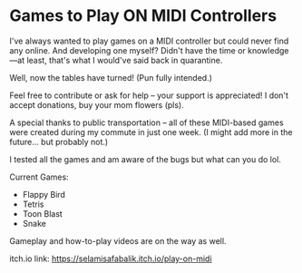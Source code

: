 # Games to Play ON MIDI Controllers
 I've always wanted to play games on a MIDI controller but could never find any online. And developing one myself? Didn't have the time or knowledge—at least, that's what I would've said back in quarantine.
 
 Well, now the tables have turned! (Pun fully intended.)

 Feel free to contribute or ask for help – your support is appreciated! I don't accept donations, buy your mom flowers (pls).
 
 A special thanks to public transportation – all of these MIDI-based games were created during my commute in just one week. (I might add more in the future... but probably not.)
 
 I tested all the games and am aware of the bugs but what can you do lol.
 
 Current Games:
  * Flappy Bird
  * Tetris
  * Toon Blast
  * Snake

 Gameplay and how-to-play videos are on the way as well.

 itch.io link: https://selamisafabalik.itch.io/play-on-midi
